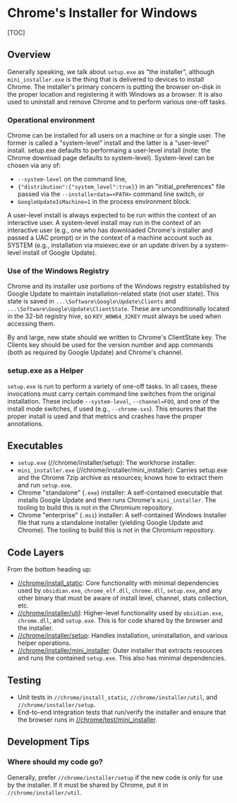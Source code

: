 # Chrome's Installer for Windows

[TOC]

## Overview

Generally speaking, we talk about `setup.exe` as "the installer", although
`mini_installer.exe` is the thing that is delivered to devices to install
Chrome. The installer's primary concern is putting the browser on-disk in the
proper location and registering it with Windows as a browser. It is also used to
uninstall and remove Chrome and to perform various one-off tasks.

### Operational environment

Chrome can be installed for all users on a machine or for a single user. The
former is called a "system-level" install and the latter is a "user-level"
install. setup.exe defaults to performaing a user-level install (note: the
Chrome download page defaults to system-level). System-level can be chosen via
any of:

* `--system-level` on the command line,
* `{"distribution":{"system_level":true}}` in an "initial_preferences" file
  passed via the `--installerdata=<PATH>` command line switch, or
* `GoogleUpdateIsMachine=1` in the process environment block.

A user-level install is always expected to be run within the context of an
interactive user. A system-level install may run in the context of an
interactive user (e.g., one who has downloaded Chrome's installer and passed a
UAC prompt) or in the context of a machine account such as SYSTEM (e.g.,
installation via msiexec.exe or an update driven by a system-level install of
Google Update).

### Use of the Windows Registry

Chrome and its installer use portions of the Windows registry established by
Google Update to maintain installation-related state (not user state). This
state is saved in `...\Software\Google\Update\Clients` and
`...\Software\Google\Update\ClientState`. These are unconditionally located in
the 32-bit registry hive, so `KEY_WOW64_32KEY` must always be used when
accessing them.

By and large, new state should we written to Chrome's ClientState key. The
Clients key should be used for the version number and app commands (both as
required by Google Update) and Chrome's channel.

### setup.exe as a Helper

`setup.exe` is run to perform a variety of one-off tasks. In all cases, these
invocations must carry certain command line switches from the original
installation. These include `--system-level`, `--channel=FOO`, and one of the
install mode switches, if used (e.g., `--chrome-sxs`). This ensures that the
proper install is used and that metrics and crashes have the proper annotations.

## Executables

* `setup.exe` (//chrome/installer/setup): The workhorse installer.
* `mini_installer.exe` (//chrome/installer/mini_installer): Carries setup.exe
  and the Chrome 7zip archive as resources; knows how to extract them and run
  `setup.exe`.
* Chrome "standalone" (`.exe`) installer: A self-contained executable that
  installs Google Update and then runs Chrome's `mini_installer`. The tooling to
  build this is not in the Chromium repository.
* Chrome "enterprise" (`.msi`) installer: A self-contained Windows Installer
  file that runs a standalone installer (yielding Google Update and Chrome). The
  tooling to build this is not in the Chromium repository.

## Code Layers

From the bottom heading up:

* [//chrome/install_static](../../install_static): Core functionality with
  minimal dependencies used by `obsidian.exe`, `chrome_elf.dll`, `chrome.dll`,
  `setup.exe`, and any other binary that must be aware of install level,
  channel, stats collection, etc.
* [//chrome/installer/util](../util): Higher-level functionality used by
  `obsidian.exe`, `chrome.dll`, and `setup.exe`. This is for code shared by the
  browser and the installer.
* [//chrome/installer/setup](./): Handles installation, uninstallation, and
  various helper operations.
* [//chrome/installer/mini_installer](../mini_installer): Outer installer that
  extracts resources and runs the contained `setup.exe`. This also has minimal
  dependencies.

## Testing

* Unit tests in `//chrome/install_static`, `//chrome/installer/util`, and
  `//chrome/installer/setup`.
* End-to-end integration tests that run/verify the installer and ensure that the
  browser runs in [//chrome/test/mini_installer](../../test/mini_installer).

## Development Tips

### Where should my code go?

Generally, prefer `//chrome/installer/setup` if the new code is only for use by
the installer. If it must be shared by Chrome, put it in
`//chrome/installer/util`.